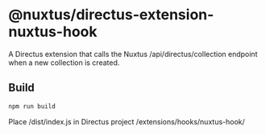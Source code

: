 # @nuxtus/directus-extension-nuxtus-hook

A Directus extension that calls the Nuxtus /api/directus/collection endpoint when a new collection is created.

## Build

```bash
npm run build
```

Place /dist/index.js in Directus project /extensions/hooks/nuxtus-hook/

